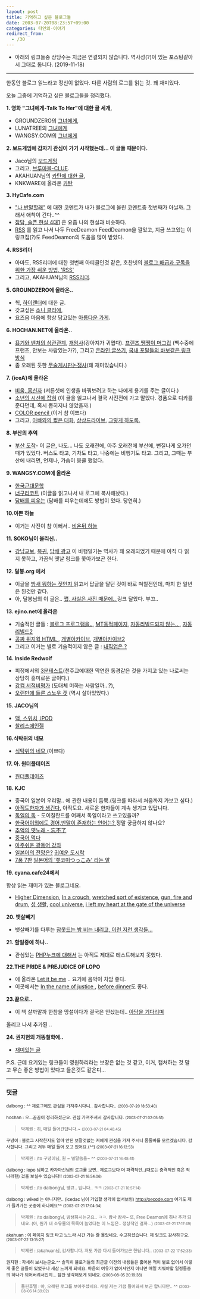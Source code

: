 ```yaml
---
layout: post
title: 기억하고 싶은 블로그들
date: 2003-07-20T08:23:57+09:00
categories: 타인의-이야기
redirect_from:
  - /30
---
```



* 아래의 링크들중 상당수는 지금은 연결되지 않습니다. 역사성(?)이 있는 포스팅같아서 그대로 둡니다. (2019-11-18)


* * *


한동안 블로그 읽느라고 정신이 없었다. 다른 사람의 로그를 읽는 것. 꽤 재미있다.

오늘 그중에 기억하고 싶은 블로그들을 정리했다.

<b>1. 영화 "<b>그녀에게-Talk To Her</b>"에 대한 글 세개,</b>

* GROUNDZERO의 <a href="http://netfusion.new21.net/MT/archives/000077.html">그녀에게</a>,
* LUNATREE의 <a href="http://hochan.net/lunatree/archives/000132.html">그녀에게</a>
* WANGSY.COM의 <a href="http://www.wangsy.com/blog/misc/archives/000177.php">그녀에게</a>

<b>2. 보드게임에 갑자기 관심이 가기 시작했는데... 이 글들 때문이다.</b>

* Jaco님의 <a href="http://www.jacopast.com/mt/archives/000675.html">보드게임</a>
* 그리고, <a href="http://bluroze.zzax.net/blog2/weblog.php?id=P32">브루마블-CLUE</a>.
* AKAHUAN님의 <a href="http://www.akahuan.com/archives/000320.html">카탄에 대한 글</a>,
* KNKWARE에 올라온 <a href="http://knkware.cafe24.com/comments.php?id=94_0_1_0_C">카탄</a>

<b>3. HyCafe.com</b>

* <a href="http://www.hycafe.com/blog/archives/000027.html">"나 반말할래"</a> 에 대한 코멘트가 내가 블로그에 올린 코멘트중 첫번째가 아닐까. 그래서 애착이 간다..^^
* <a href="http://www.hycafe.com/blog/archives/000038.html">잡담, 슬픈 현실 4대1</a> 은 요즘 나의 현실과 비슷하다.
* <a href="http://www.hycafe.com/blog/archives/000032.html">RSS</a> 를 읽고 나서 나두 FreeDeamon FeedDeamon을 깔았고, 지금 쓰고있는 이 링크집(?)도 FeedDeamon의 도움을 많이 받았다.

<b>4. RSS리더</b>

* 아마도, RSS리더에 대한 첫번째 아티클인것 같은, 호찬넷의 <a href="http://hochan.net/archives/2003/05/000200.html">블로그 배급과 구독을 위한 가장 쉬운 방법, 'RSS'</a>
* 그리고, AKAHUAN님의 <a href="http://www.akahuan.com/archives/000313.html">RSS리더</a>.

<b>5. GROUNDZERO에 올라온..</b>

* 헉, <a href="http://netfusion.new21.net/MT/archives/000083.html">하이랜더</a>에 대한 글.
* 갖고싶은 <a href="http://netfusion.new21.net/MT/archives/000084.html">소니 클리에</a>,
* 요즈음 마음에 항상 담고있는 <a href="http://netfusion.new21.net/MT/archives/000076.html">아름다운 가게</a>.

<b>6. HOCHAN.NET에 올라온..</b>

* <a href="http://hochan.net/archives/2003/07/000296.html">욥기와 벤처의 상관관계</a>, <a href="http://www.jacopast.com/mt/archives/000676.html">개암사</a>(강아지가 귀엽다). <a href="http://dopee.net/bbs/weblog.php?id=P44">프랜즈 땡땡이 머그컵</a> (백수중에 프랜즈, 안보는 사람있는가?), 그리고 <a href="http://hochan.net/archives/2003/07/000281.html">온라인 글쓰기</a>, <a href="http://hochan.net/archives/2003/07/000277.html">국내 포탈들의 바보같은 링크방식 </a>
* 좀 오래된 듯한 <a href="http://hochan.net/archives/2003/05/000142.html">무술게시판논쟁사</a>(꽤 재미있습니다.)

<b>7. {iceA}에 올라온 </b>

* <a href="http://glaso.nahome.org/iceA/archives/000072.html">비움, 홍신자</a> (서른셋에 인생을 바꿔보려고 하는 나에게 용기를 주는 글이다.)
* <a href="http://glaso.nahome.org/iceA/archives/000076.html">소년의 시선에 잡혀</a> (이 글을 읽고나서 결국 사진전에 가고 말았다. 경품으로 디카를 준다던데, 혹시 뽑히지나 않았을까.)
* <a href="http://glaso.nahome.org/iceA/archives/000078.html">COLOR pencil </a>(이거 참 이쁘다)
* 그리고, <a href="http://glaso.nahome.org/iceA/archives/000065.html">아빠와의 짧은 대화</a>, <a href="http://glaso.nahome.org/iceA/archives/000066.html">상상드라이브</a>, <a href="http://glaso.nahome.org/iceA/archives/000067.html">그렇게 하도록.</a>

<b>8. 부산의 추억</b>

* <a href="http://hanti.x-y.net/ipds/archives/000216.html">부산 도착</a>- 이 글은, 나도... 나도 오래전에, 아주 오래전에 부산에, 뻔질나게 오가던 때가 있었다. 버스도 타고, 기차도 타고, 나중에는 비행기도 타고. 그리고, 그때는 부산에 내리면, 언제나, 가슴이 뭉클 했었다.

<b>9. WANGSY.COM에 올라온</b>

* <a href="http://www.wangsy.com/blog/misc/archives/000175.php">한국근대문학</a>
* <a href="http://www.wangsy.com/blog/misc/archives/000088.php">너구리코트</a> (이글을 읽고나서 내 로그에 복사해놨다.)
* <a href="http://www.wangsy.com/blog/misc/archives/000087.php">담배를 피우는</a> (담배를 피우는데에도 방법이 있다. 당연히.)

<b>10.이쁜 하늘</b>

* 이거는 사진이 참 이뻐서.. <a href="http://www.akahuan.com/archives/000317.html">비온뒤 하늘</a>

<b>11. SOKO님이 올리신..</b>

* <a href="http://mono.soko.co.kr/links.php?itemid=202">강남교보</a>, <a href="http://mono.soko.co.kr/links.php?itemid=204">복귀</a>, <a href="http://mono.soko.co.kr/links.php?itemid=205">담배 광고</a> 이 비행일기는 역사가 꽤 오래되었기 때문에 아직 다 읽지 못하고, 가끔씩 옛날 링크를 쫓아가보곤 한다.

<b>12. 달봉.org 에서</b>

* 이글을 <a href="http://dalbong.org/ver1/archives/2003/07/20030714_000055.html">밤새 뭐하는 짓인지 </a> 읽고서 답글을 달던 것이 바로 며칠전인데, 마치 한 일년은 된것만 같다.
* 아, 달봉님의 이 글은.. <a href="http://dalbong.org/ver1/archives/2003/07/20030719_000060.html%20">쩝, 사실은 사진 때문에.. </a>링크 달았다. 부끄..

<b>13. ejino.net에 올라온</b>

* 기술적인 글들 : <a href="http://www.ejino.net/jino/archives/2003/07/20030715_000070.html">블로그 프로그램을..</a>, <a href="http://www.ejino.net/jino/archives/2003/07/20030703_000056.html">MT동적페이지</a>, <a href="http://www.ejino.net/jino/archives/2003/07/20030703_000057.html">자동리빌드되지 않는.. </a>, 	<a href="http://www.ejino.net/jino/archives/2003/07/20030707_000059.html">자동리빌드2</a>
* <a href="http://www.ejino.net/jino/archives/2003/07/20030707_000058.html">공짜 위지윅 HTML </a>, <a href="http://www.ejino.net/jino/archives/2003/07/20030709_000062.html">개별아카이브</a>, <a href="http://www.ejino.net/jino/archives/2003/07/20030710_000063.html">개별아카이브2</a>
* 그리고 이거는 별로 기술적이지 않은 글 : <a href="http://www.ejino.net/jino/archives/2003/07/20030714_000068.html">내직업은 ?</a>

<b>14. Inside Redwolf </b>

* 피정에서의 <a href="http://www.redwolf.pe.kr/myweblog/archives/000127.html">3분테스트</a>(천주교에대한 막연한 동경같은 것을 가지고 있는 나로써는 상당히 흥미로운 글이다.)
* <a href="http://www.redwolf.pe.kr/myweblog/archives/000131.html">강컴 서적비평가</a> (도대체 머하는 사람일까...?),
* <a href="http://www.redwolf.pe.kr/myweblog/archives/000132.html">오랜만에 들른 스노우 캣</a> (역시 살아있었다.)

<b>15. JACO님의 </b>

* <a href="http://www.jacopast.com/mt/archives/000671.html">맥, 스위치, iPOD</a>
* <a href="http://www.jacopast.com/mt/archives/000616.html">찰리스에인젤</a>

<b>16.식탁위의 네모</b>

* <a href="http://dopee.net/bbs/weblog.php?id=P41">식탁위의 네모 </a>(이쁘다)

<b>17. 아. 원더풀데이즈</b>

* <a href="http://hanyoonseok.com/blog/archives/000385.html">원더풀데이즈</a>

<b>18. KJC</b>

* 중국어 일본어 우리말.. 에 관한 내용이 듬뿍.(링크를 따라서 처음까지 가보고 싶다.)
* <a href="http://jounlai.com/blog/archives/000014.html">아직도한자가 생긴다.</a> 아직도요. 새로운 한자들이 계속 생기고 있답니다.
* <a href="http://jounlai.com/blog/archives/000012.html">독일의 독</a> - 도이칠란드를 어째서 독일이라고 쓰고있을까?
* <a href="http://jounlai.com/blog/archives/000016.html">한국어이외에도 경어,반말이 존재하는 언어는? </a> 정말 궁금하지 않나요?
* <a href="http://jounlai.com/blog/archives/000030.html">추억의 옛노래 - 忘不了</a>
* <a href="http://jounlai.com/blog/archives/000029.html">중국어 먹다</a>
* <a href="http://jounlai.com/blog/archives/000006.html">아주쉬운 광동어 강좌</a>
* <a href="http://jounlai.com/blog/archives/000017.html">일본어의 전망은?</a> <a href="http://jounlai.com/blog/archives/000020.html">귀여운 도시락</a>
* <a href="http://jounlai.com/blog/archives/000024.html">7품 7판</a> <a href="http://jounlai.com/blog/archives/000015.html">일본어의 '쯧코미つっこみ' 라는 말 </a>

<b>19. cyana.cafe24에서 </b>

항상 읽는 재미가 있는 블로그네요.
* <a href="http://cyana.cafe24.com/rtbc/archives/000092.html">Higher Dimension</a>, <a href="http://cyana.cafe24.com/rtbc/archives/000093.html">In a crouch</a>, <a href="http://cyana.cafe24.com/rtbc/archives/000094.html">wretched sort of existence</a>, <a href="http://cyana.cafe24.com/rtbc/archives/000095.html">gun, fire and drum</a>, <a href="http://cyana.cafe24.com/rtbc/archives/000097.html">성 생활</a>, <a href="http://cyana.cafe24.com/rtbc/archives/000099.html">cool universe</a>, <a href="http://cyana.cafe24.com/rtbc/archives/000105.html">i left my heart at the gate of the universe</a>

<b>20. 뱃살빼기</b>

* 뱃살빼기를 다루는 <a href="http://razorbladesmile.cafe24.com/life/archives/000085.html">잠못드는 밤 비는 내리고, 이런 저런 생각들...</a>

<b>21. 할일중에 하나..</b>

* 관심있는 <a href="http://ssall.com/MT/archives/000209.html">PHP누크에 대해서</a> 는 아직도 제대로 테스트해보지 못했다.

<b>22.THE PRIDE &amp; PREJUDICE OF LOPO</b>

* 에 올라온 <a href="http://lhjrules.cafe24.com/MT/archives/000254.html">Let it be me</a> .. 요기에 음악이 차암 좋다.
* 이곳에서는 <a href="http://lhjrules.cafe24.com/MT/archives/000253.html">In the name of justice </a>, <a href="http://lhjrules.cafe24.com/MT/archives/000255.html">before dinner</a>도 좋다.

<b>23.끝으로..</b>

* 이 책 살까말까 한참을 망설이다가 결국은 안샀는데.. <a href="http://hochan.net/lunatree/archives/000220.html">아담을 기다리며</a>

올리고 나서 추가된 ..

<b>24. 권지현의 개똥철학에.. </b>

* <a href="http://jihyun.biz/blog/weblog.php?id=P40">재미있는 글</a>

P.S. 근데 요기있는 링크들이 영원하리라는 보장은 없는 것 같고, 이거, 캡쳐하는 것 말고 무슨 좋은 방법이 있다고 들은것도 같은디...

* * *

### 댓글



<!--- cmt:31 --->
<!--- mail: --->
<!--- parent:0 --->

<small>dalbong : ^^ 제로그에도 관심을 가져주시다니.. 감사합니다.. <small>(2003-07-20 18:53:40)</small></small>


<!--- cmt:32 --->
<!--- mail: --->
<!--- parent:0 --->

<small>hochan : 오...꼼꼼이 정리하셨군요. 관심 가져주셔서 감사합니다. <small>(2003-07-21 02:05:51)</small></small>


<!--- cmt:33 --->
<!--- mail: --->
<!--- parent:0 --->

> <small>박제권 : 히, 매일 들어간답니다.~ <small>(2003-07-21 04:48:45)</small></small>


<!--- cmt:34 --->
<!--- mail: --->
<!--- parent:0 --->

<small>구녕이 : 블로그 시작한지도 얼마 안된 보잘것없는 저에게 관심을 가져 주시니 몸둘바를 모르겠습니다. 감사합니다. 그리고 저두 매일 들어 오고 있어요.(*^^*) <small>(2003-07-21 16:12:53)</small></small>


<!--- cmt:35 --->
<!--- mail: --->
<!--- parent:0 --->

> <small>박제권 : /to 구녕이님, 원 ~ 별말씀을~ ^^ <small>(2003-07-21 16:48:41)</small></small>


<!--- cmt:36 --->
<!--- mail: --->
<!--- parent:0 --->

<small>dalbong : lopo 님하고 카자마신님의 로그를 보면.. 제로그보다 더 파격적인..(때로는 충격적인 혹은 적나라한) 겄을 보실수 있습니다!! <small>(2003-07-21 16:54:06)</small></small>


<!--- cmt:37 --->
<!--- mail: --->
<!--- parent:0 --->

> <small>박제권 : /to dalbong님, 땡큐.. 입니다.. ㅋㅋ <small>(2003-07-21 16:57:14)</small></small>


<!--- cmt:38 --->
<!--- mail: --->
<!--- parent:0 --->

<small>dalbong : wiked 는 아니지만.. (icedac 님이 가입할 생각이 없서보임)  http://xecode.com 여기도 제가 즐겨가는 곳중에 하나에요^^ <small>(2003-07-21 17:04:34)</small></small>


<!--- cmt:39 --->
<!--- mail: --->
<!--- parent:0 --->

> <small>박제권 : /to dalbong님, 밤샘하시는군요.. ㅋㅋ. 캄사 캄사~ 또, Free Deamon에 하나 추가 되네요. (아, 뭔가 내 소유물의 목록이 늘었다는 이 느낌은.. 정상적인 걸까...) <small>(2003-07-21 17:17:49)</small></small>


<!--- cmt:40 --->
<!--- mail: --->
<!--- parent:0 --->

<small>akahuan : 이 페이지 링크 타고 노느라 시간 가는 줄 몰랐네요. 수고하셨습니다. 제 링크도 감사하구요. <small>(2003-07-22 13:15:27)</small></small>


<!--- cmt:41 --->
<!--- mail: --->
<!--- parent:0 --->

> <small>박제권 : /akahuan님, 감사합니다. 저도 가끔 다시 들어가보곤 한답니다.. <small>(2003-07-22 17:52:33)</small></small>


<!--- cmt:42 --->
<!--- mail: --->
<!--- parent:0 --->

<small>권지현 : 자세히 보시는군요.^^   솔직히 블로거들의 최근글 이전의 내용들은 &#54995;어본 적이 별로 없어서 이렇게 좋은 글들이 있었구나 새삼 느끼게 되네요.  마음의 여유가 없어서인지 아니면 매일 치뤄야할 일정들중의 하나가 되어버려서인지...  잠깐 생각해보게 되네요. <small>(2003-08-05 20:19:38)</small></small>


<!--- cmt:43 --->
<!--- mail: --->
<!--- parent:0 --->

> <small>돌핀호텔 : 아, 오래된 로그를 보아주셨네요. 사실 저는 가끔 들어와서 보곤 합니다만.. ^^ <small>(2003-08-06 14:39:02)</small></small>

